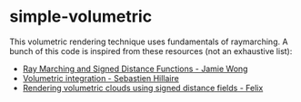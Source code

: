 # simple-volumetric

This volumetric rendering technique uses fundamentals of raymarching. A bunch of this code is inspired from these resources (not an exhaustive list):

- [Ray Marching and Signed Distance Functions - Jamie Wong](https://jamie-wong.com/2016/07/15/ray-marching-signed-distance-functions/)
- [Volumetric integration - Sebastien Hillaire](https://www.shadertoy.com/view/XlBSRz)
- [Rendering volumetric clouds using signed distance fields - Felix](https://blog.uhawkvr.com/rendering/rendering-volumetric-clouds-using-signed-distance-fields/)